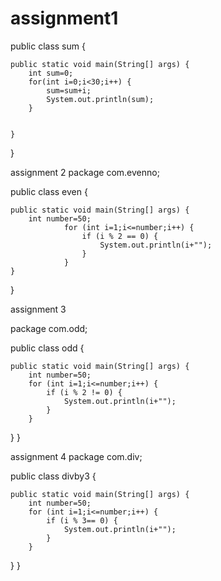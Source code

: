 # assignment1
public class sum {

	public static void main(String[] args) {
		int sum=0;
		for(int i=0;i<30;i++) {
			sum=sum+i;
			System.out.println(sum);
		}
		

	}

}


assignment 2
package com.evenno;

public class even {

	public static void main(String[] args) {
		int number=50;
				for (int i=1;i<=number;i++) {
					if (i % 2 == 0) {
						System.out.println(i+"");
					}
				}
	}
}	

assignment 3

package com.odd;

public class odd {

	public static void main(String[] args) {
		int number=50;
		for (int i=1;i<=number;i++) {
			if (i % 2 != 0) {
				System.out.println(i+"");
			}
		}
}
}	




assignment 4
package com.div;

public class divby3 {

	public static void main(String[] args) {
		int number=50;
		for (int i=1;i<=number;i++) {
			if (i % 3== 0) {
				System.out.println(i+"");
			}
		}
}
}	
